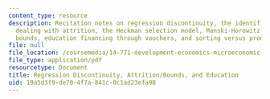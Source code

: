 ```yaml
---
content_type: resource
description: Recitation notes on regression discontinuity, the identification problem,
  dealing with attrition, the Heckman selection model, Manski-Horowitz bounds, Lee
  bounds, education financing through vouchers, and sorting versus productivity.
file: null
file_location: /coursemedia/14-771-development-economics-microeconomic-issues-and-policy-models-fall-2008/19a5d3f9de704f7a841c0c1ad23efa98_rec5.pdf
file_type: application/pdf
resourcetype: Document
title: Regression Discontinuity, Attrition/Bounds, and Education
uid: 19a5d3f9-de70-4f7a-841c-0c1ad23efa98
---
```

